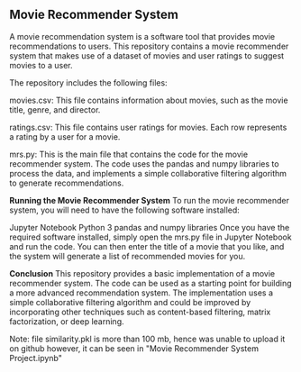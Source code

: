 ## Movie Recommender System
A movie recommendation system is a software tool that provides movie recommendations to users. This repository contains a movie recommender system that makes use of a dataset of movies and user ratings to suggest movies to a user.

The repository includes the following files:

movies.csv: This file contains information about movies, such as the movie title, genre, and director.

ratings.csv: This file contains user ratings for movies. Each row represents a rating by a user for a movie.

mrs.py: This is the main file that contains the code for the movie recommender system. The code uses the pandas and numpy libraries to process the data, and implements a simple collaborative filtering algorithm to generate recommendations.

<b>Running the Movie Recommender System</b>
To run the movie recommender system, you will need to have the following software installed:

Jupyter Notebook
Python 3
pandas and numpy libraries
Once you have the required software installed, simply open the mrs.py file in Jupyter Notebook and run the code. You can then enter the title of a movie that you like, and the system will generate a list of recommended movies for you.

<b>Conclusion</b>
This repository provides a basic implementation of a movie recommender system. The code can be used as a starting point for building a more advanced recommendation system. The implementation uses a simple collaborative filtering algorithm and could be improved by incorporating other techniques such as content-based filtering, matrix factorization, or deep learning.

Note: file similarity.pkl is more than 100 mb, hence was unable to upload it on github however, it can be seen in "Movie Recommender System Project.ipynb" 


